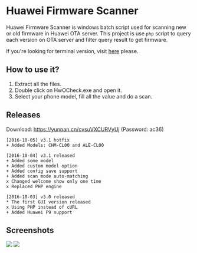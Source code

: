 Huawei Firmware Scanner
=====

Huawei Firmware Scanner is windows batch script used for scanning new or old firmware in Huawei OTA server. This project is use ```php``` script to query each version on OTA server and filter query result to get firmware.

If you're looking for terminal version, visit [here](https://github.com/dfc643/huawei-firmware-scanner/tree/v2) please.

How to use it?
-----

1. Extract all the files.
2. Double click on HwOCheck.exe and open it.
3. Select your phone model, fill all the value and do a scan.

Releases
-----

Download: https://yunpan.cn/cvsuVXCURVyUj  (Password: ac36)

```
[2016-10-05] v3.1 hotfix
+ Added Models: CHM-CL00 and ALE-CL00

[2016-10-04] v3.1 released
+ Added some model
+ Added custom model option
+ Added config save support
+ Added scan mode auto-matching
x Changed welcome show only one time
x Replaced PHP engine

[2016-10-03] v3.0 released
* The first GUI version released
x Using PHP instead of cURL
+ Added Huawei P9 support
```

Screenshots
-----

![](http://chuantu.biz/t5/36/1475515121x3340469674.png)
![](http://chuantu.biz/t5/36/1475515176x3340469674.png)